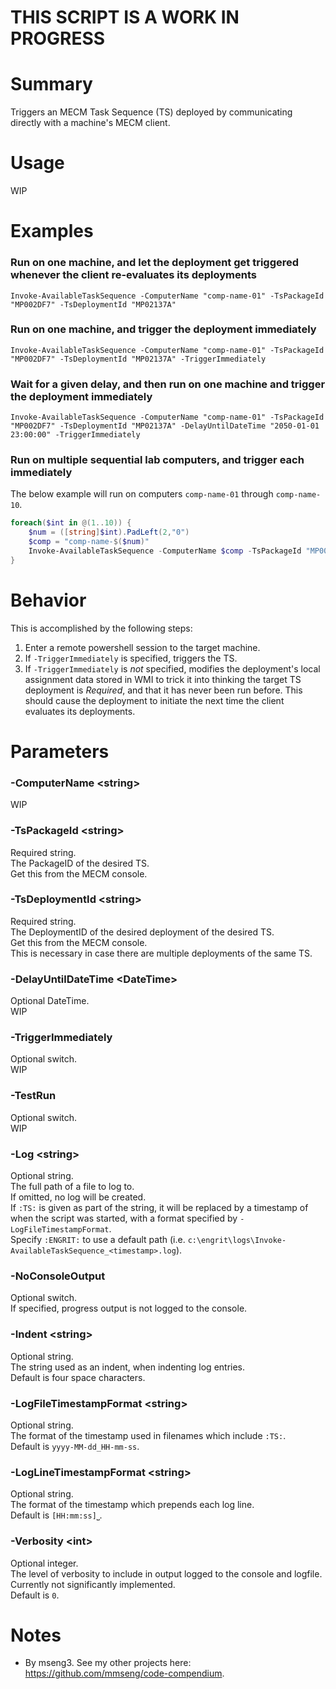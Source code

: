 # THIS SCRIPT IS A WORK IN PROGRESS

# Summary
Triggers an MECM Task Sequence (TS) deployed by communicating directly with a machine's MECM client.

# Usage
WIP

# Examples

### Run on one machine, and let the deployment get triggered whenever the client re-evaluates its deployments
`Invoke-AvailableTaskSequence -ComputerName "comp-name-01" -TsPackageId "MP002DF7" -TsDeploymentId "MP02137A"`

### Run on one machine, and trigger the deployment immediately
`Invoke-AvailableTaskSequence -ComputerName "comp-name-01" -TsPackageId "MP002DF7" -TsDeploymentId "MP02137A" -TriggerImmediately`

### Wait for a given delay, and then run on one machine and trigger the deployment immediately
`Invoke-AvailableTaskSequence -ComputerName "comp-name-01" -TsPackageId "MP002DF7" -TsDeploymentId "MP02137A" -DelayUntilDateTime "2050-01-01 23:00:00" -TriggerImmediately`

### Run on multiple sequential lab computers, and trigger each immediately
The below example will run on computers `comp-name-01` through `comp-name-10`.  
```powershell
foreach($int in @(1..10)) {
	$num = ([string]$int).PadLeft(2,"0")
	$comp = "comp-name-$($num)"
	Invoke-AvailableTaskSequence -ComputerName $comp -TsPackageId "MP002DF7" -TsDeploymentId "MP02137A" -TriggerImmediately
}
```

# Behavior
This is accomplished by the following steps:
1. Enter a remote powershell session to the target machine.
2. If `-TriggerImmediately` is specified, triggers the TS.
3. If `-TriggerImmediately` is _not_ specified, modifies the deployment's local assignment data stored in WMI to trick it into thinking the target TS deployment is _Required_, and that it has never been run before. This should cause the deployment to initiate the next time the client evaluates its deployments.

# Parameters

### -ComputerName \<string\>
WIP

### -TsPackageId \<string\>
Required string.  
The PackageID of the desired TS.  
Get this from the MECM console.  

### -TsDeploymentId \<string\>
Required string.  
The DeploymentID of the desired deployment of the desired TS.  
Get this from the MECM console.  
This is necessary in case there are multiple deployments of the same TS.  

### -DelayUntilDateTime \<DateTime\>
Optional DateTime.  
WIP  

### -TriggerImmediately
Optional switch.  
WIP  

### -TestRun
Optional switch.  
WIP  

### -Log \<string\>
Optional string.  
The full path of a file to log to.  
If omitted, no log will be created.  
If `:TS:` is given as part of the string, it will be replaced by a timestamp of when the script was started, with a format specified by `-LogFileTimestampFormat`.  
Specify `:ENGRIT:` to use a default path (i.e. `c:\engrit\logs\Invoke-AvailableTaskSequence_<timestamp>.log`).  

### -NoConsoleOutput
Optional switch.  
If specified, progress output is not logged to the console.  

### -Indent \<string\>
Optional string.  
The string used as an indent, when indenting log entries.  
Default is four space characters.  

### -LogFileTimestampFormat \<string\>
Optional string.  
The format of the timestamp used in filenames which include `:TS:`.  
Default is `yyyy-MM-dd_HH-mm-ss`.  

### -LogLineTimestampFormat \<string\>
Optional string.  
The format of the timestamp which prepends each log line.  
Default is `[HH:mm:ss]⎵`.  

### -Verbosity \<int\>
Optional integer.  
The level of verbosity to include in output logged to the console and logfile.  
Currently not significantly implemented.  
Default is `0`.  

# Notes
- By mseng3. See my other projects here: https://github.com/mmseng/code-compendium.